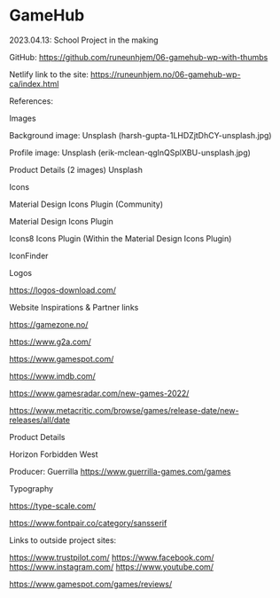 # GameHub 
2023.04.13:
School Project in the making

GitHub:
https://github.com/runeunhjem/06-gamehub-wp-with-thumbs

Netlify link to the site:
https://runeunhjem.no/06-gamehub-wp-ca/index.html

References:

Images

Background image:
Unsplash (harsh-gupta-1LHDZjtDhCY-unsplash.jpg)

Profile image:
Unsplash (erik-mclean-qgInQSplXBU-unsplash.jpg)

Product Details (2 images)
Unsplash


Icons

Material Design Icons Plugin (Community)

Material Design Icons Plugin

Icons8 Icons Plugin (Within the Material Design Icons Plugin)

IconFinder



Logos

https://logos-download.com/



Website Inspirations & Partner links

https://gamezone.no/

https://www.g2a.com/

https://www.gamespot.com/

https://www.imdb.com/

https://www.gamesradar.com/new-games-2022/

https://www.metacritic.com/browse/games/release-date/new-releases/all/date



Product Details

Horizon Forbidden West

Producer: Guerrilla
https://www.guerrilla-games.com/games



Typography

https://type-scale.com/

https://www.fontpair.co/category/sansserif


Links to outside project sites:

https://www.trustpilot.com/
https://www.facebook.com/
https://www.instagram.com/
https://www.youtube.com/

https://www.gamespot.com/games/reviews/



